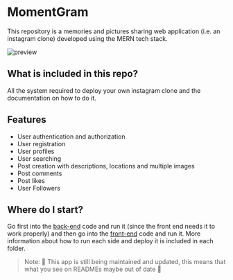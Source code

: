 # MomentGram

This repository is a memories and pictures sharing web application (i.e. an instagram clone) developed using the MERN tech stack.

![preview](./Preview.gif)

## What is included in this repo?

All the system required to deploy your own instagram clone and the documentation on how to do it.

## Features

* User authentication and authorization
* User registration
* User profiles
* User searching
* Post creation with descriptions, locations and multiple images
* Post comments
* Post likes
* User Followers

## Where do I start?

Go first into the [back-end](https://github.com/FedericoBonel/momentgram/tree/master/server) code and run it (since the front end needs it to work properly) and then go into the [front-end](https://github.com/FedericoBonel/momentgram/tree/master/client) code and run it.
More information about how to run each side and deploy it is included in each folder.

> Note: 👷 This app is still being maintained and updated, this means that what you see on READMEs maybe out of date 👷
